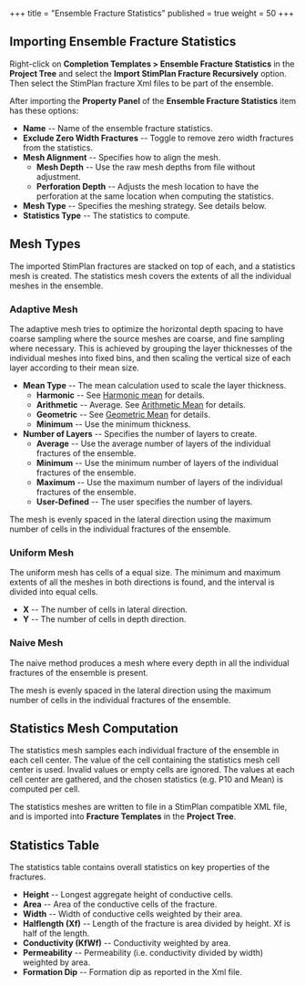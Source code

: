 +++
title = "Ensemble Fracture Statistics"
published = true
weight = 50
+++


## Importing Ensemble Fracture Statistics

Right-click on **Completion Templates > Ensemble Fracture Statistics** in the **Project Tree** and select the **Import StimPlan Fracture Recursively** option. Then select the StimPlan fracture Xml files to be part of the ensemble.

After importing the **Property Panel** of the **Ensemble Fracture Statistics** item has these options:

- **Name** -- Name of the ensemble fracture statistics.
- **Exclude Zero Width Fractures** -- Toggle to remove zero width fractures from the statistics.
- **Mesh Alignment** -- Specifies how to align the mesh.
  - **Mesh Depth** -- Use the raw mesh depths from file without adjustment.
  - **Perforation Depth** -- Adjusts the mesh location to have the perforation at the same location when computing the statistics.
- **Mesh Type** -- Specifies the meshing strategy. See details below.
- **Statistics Type** -- The statistics to compute.


## Mesh Types

The imported StimPlan fractures are stacked on top of each, and a statistics mesh is created. The statistics mesh covers the extents of
all the individual meshes in the ensemble.


### Adaptive Mesh

The adaptive mesh tries to optimize the horizontal depth spacing to have coarse sampling where the
source meshes are coarse, and fine sampling where necessary. This is achieved by grouping the layer thicknesses of 
the individual meshes into fixed bins, and then scaling the vertical size of each layer according to their mean size.

- **Mean Type** -- The mean calculation used to scale the layer thickness.
  - **Harmonic** -- See [Harmonic mean](https://en.wikipedia.org/wiki/Harmonic_mean) for details.
  - **Arithmetic** -- Average. See [Arithmetic Mean](https://en.wikipedia.org/wiki/Arithmetic_mean) for details.
  - **Geometric** -- See [Geometric Mean](https://en.wikipedia.org/wiki/Geometric_mean) for details.
  - **Minimum** -- Use the minimum thickness. 
- **Number of Layers** -- Specifies the number of layers to create.
  - **Average** -- Use the average number of layers of the individual fractures of the ensemble.
  - **Minimum** -- Use the minimum number of layers of the individual fractures of the ensemble.
  - **Maximum** -- Use the maximum number of layers of the individual fractures of the ensemble.
  - **User-Defined** -- The user specifies the number of layers.

The mesh is evenly spaced in the lateral direction using the maximum number of cells in the individual fractures of the ensemble.


### Uniform Mesh

The uniform mesh has cells of a equal size. The minimum and maximum extents of all the meshes in both directions is found, and the interval is divided into equal cells.

- **X** -- The number of cells in lateral direction.
- **Y** -- The number of cells in depth direction.


### Naive Mesh

The naive method produces a mesh where every depth in all the individual fractures of the ensemble is present. 

The mesh is evenly spaced in the lateral direction using the maximum number of cells in the individual fractures of the ensemble.



## Statistics Mesh Computation

The statistics mesh samples each individual fracture of the ensemble in each cell center. The value of the cell containing the
statistics mesh cell center is used. Invalid values or empty cells are ignored. The values at each cell center are gathered, and
the chosen statistics (e.g. P10 and Mean) is computed per cell.

The statistics meshes are written to file in a StimPlan compatible XML file, and is imported into **Fracture Templates** in the 
**Project Tree**.



## Statistics Table

The statistics table contains overall statistics on key properties of the fractures.

- **Height** -- Longest aggregate height of conductive cells.
- **Area** -- Area of the conductive cells of the fracture.
- **Width** -- Width of conductive cells weighted by their area.
- **Halflength (Xf)** -- Length of the fracture is area divided by height. Xf is half of the length.
- **Conductivity (KfWf)** -- Conductivity weighted by area.
- **Permeability** -- Permeability (i.e. conductivity divided by width) weighted by area.
- **Formation Dip** -- Formation dip as reported in the Xml file.
